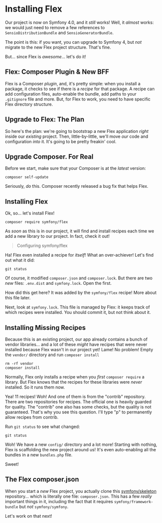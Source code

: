 # Installing Flex

Our project is now on Symfony 4.0, and it *still* works! Well, it *almost* works:
we would just need to remove a few references to `SensioDistributionBundle`
and `SensioGeneratorBundle`.

The point is this: if you want, you can upgrade to Symfony 4, but *not* migrate
to the new Flex project structure. That's fine.

But... since Flex is *awesome*... let's do it!

## Flex: Composer Plugin & New BFF

Flex is a Composer *plugin*, and, it's pretty simple: when you install a package,
it checks to see if there is a *recipe* for that package. A recipe can add configuration
files, auto-enable the bundle, add paths to your `.gitignore` file and more. But,
for Flex to work, you need to have specific Flex directory structure.

## Upgrade to Flex: The Plan

So here's the plan: we're going to bootstrap a new Flex application *right* inside
our *existing* project. Then, little-by-little, we'll move *our* code and configuration
*into* it. It's going to be pretty freakin' cool.

## Upgrade Composer. For Real

Before we start, make sure that your Composer is at the *latest* version:

```terminal-silent
composer self-update
```

Seriously, *do* this. Composer recently released a bug fix that helps Flex.

## Installing Flex

Ok, so... let's install Flex!

```terminal
composer require symfony/flex
```

As *soon* as this is in our project, it will find and install recipes each time
we add a new library to our project. In fact, check it out!

> Configuring symfony/flex

Ha! Flex even installed a recipe for *itself*! What an over-achiever! Let's find
out what it did:

```terminal
git status
```

Of course, it modified `composer.json` and `composer.lock`. But there are two *new*
files: `.env.dist` and `symfony.lock`. Open the first.

How did this get here? It was added by the `symfony/flex` recipe! More about this
file later.

Next, look at `symfony.lock`. This file is managed by Flex: it keeps track of which
recipes were installed. You should commit it, but not think about it.

## Installing Missing Recipes

Because this is an existing project, our app already contains a bunch of vendor
libraries... and a lot of these *might* have recipes that were never installed
because Flex wasn't in our project yet! Lame! No problem! Empty the `vendor/` directory
and run `composer install`

```terminal-silent
rm -rf vendor
composer install
```

Normally, Flex only installs a recipe when you *first* `composer require` a library.
But Flex knows that the recipes for these libraries were *never* installed. So it
runs them now.

Yea! 11 recipes! Woh! And one of them is from the "contrib" repository. There are
two repositories for recipes. The official one is heavily guarded for quality.
The "contrib" one also has some checks, but the quality is not guaranteed. That's
why you see this question. I'll type "p" to permanently allow recipes from contrib.

Run `git status` to see what changed:

```terminal-silent
git status
```

Woh! We have a new `config/` directory and a lot more! Starting with nothing, Flex
is scaffolding the new project around us! It's even auto-enabling all the bundles
in a new `bundles.php` file.

Sweet!

## The Flex composer.json

When you start a *new* Flex project, you actually clone this
[symfony/skeleton](https://github.com/symfony/skeleton) repository... which is literally
one file: `composer.json`. This has a few *really* important things in it, including
the fact that it requires `symfony/framework-bundle` but *not* `symfony/symfony`.

Let's work on that next!
